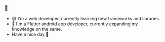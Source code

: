 ### 👋


- 😅 I’m a web developer, currently learning new frameworks and libraries.
- 📱 I'm a Flutter android app developer, currently expanding my knowledge on the same.
- Have a nice day 🙂
